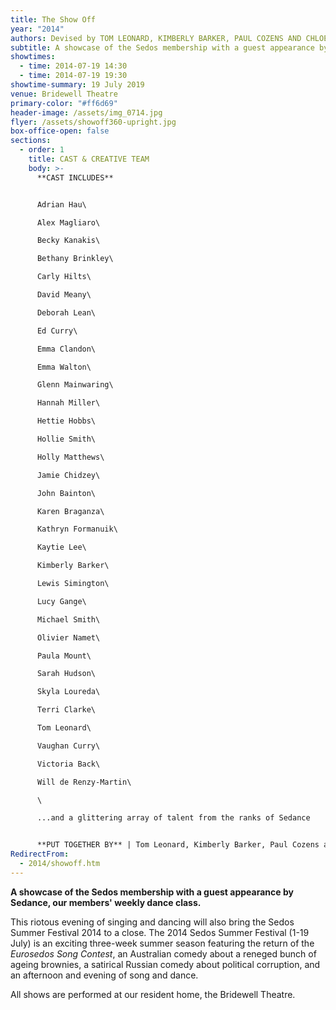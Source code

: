 ```yaml
---
title: The Show Off
year: "2014"
authors: Devised by TOM LEONARD, KIMBERLY BARKER, PAUL COZENS AND CHLOE FAINE
subtitle: A showcase of the Sedos membership with a guest appearance by Sedance
showtimes:
  - time: 2014-07-19 14:30
  - time: 2014-07-19 19:30
showtime-summary: 19 July 2019
venue: Bridewell Theatre
primary-color: "#ff6d69"
header-image: /assets/img_0714.jpg
flyer: /assets/showoff360-upright.jpg
box-office-open: false
sections:
  - order: 1
    title: CAST & CREATIVE TEAM
    body: >-
      **CAST INCLUDES**


      Adrian Hau\

      Alex Magliaro\

      Becky Kanakis\

      Bethany Brinkley\

      Carly Hilts\

      David Meany\

      Deborah Lean\

      Ed Curry\

      Emma Clandon\

      Emma Walton\

      Glenn Mainwaring\

      Hannah Miller\

      Hettie Hobbs\

      Hollie Smith\

      Holly Matthews\

      Jamie Chidzey\

      John Bainton\

      Karen Braganza\

      Kathryn Formanuik\

      Kaytie Lee\

      Kimberly Barker\

      Lewis Simington\

      Lucy Gange\

      Michael Smith\

      Olivier Namet\

      Paula Mount\

      Sarah Hudson\

      Skyla Loureda\

      Terri Clarke\

      Tom Leonard\

      Vaughan Curry\

      Victoria Back\

      Will de Renzy-Martin\

      \

      ...and a glittering array of talent from the ranks of Sedance


      **PUT TOGETHER BY** | Tom Leonard, Kimberly Barker, Paul Cozens and Chloë Faine
RedirectFrom:
  - 2014/showoff.htm
---
```

**A showcase of the Sedos membership with a guest appearance by Sedance, our members' weekly dance class.**

This riotous evening of singing and dancing will also bring the Sedos Summer Festival 2014 to a close. The 2014 Sedos Summer Festival (1-19 July) is an exciting three-week summer season featuring the return of the *Eurosedos Song Contest*, an Australian comedy about a reneged bunch of ageing brownies, a satirical Russian comedy about political corruption, and an afternoon and evening of song and dance.

All shows are performed at our resident home, the Bridewell Theatre.

